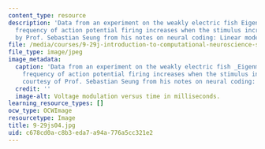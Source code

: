 ```yaml
---
content_type: resource
description: 'Data from an experiment on the weakly electric fish Eigenmannia. The
  frequency of action potential firing increases when the stimulus increases. (Image
  by Prof. Sebastian Seung from his notes on neural coding: Linear models.)'
file: /media/courses/9-29j-introduction-to-computational-neuroscience-spring-2004/c678cd0ac8b3eda7a94a776a5cc321e2_9-29js04.jpg
file_type: image/jpeg
image_metadata:
  caption: 'Data from an experiment on the weakly electric fish _Eigenmannia_. The
    frequency of action potential firing increases when the stimulus increases. (Image
    courtesy of Prof. Sebastian Seung from his notes on neural coding: Linear models.)'
  credit: ''
  image-alt: Voltage modulation versus time in milliseconds.
learning_resource_types: []
ocw_type: OCWImage
resourcetype: Image
title: 9-29js04.jpg
uid: c678cd0a-c8b3-eda7-a94a-776a5cc321e2
---
```

